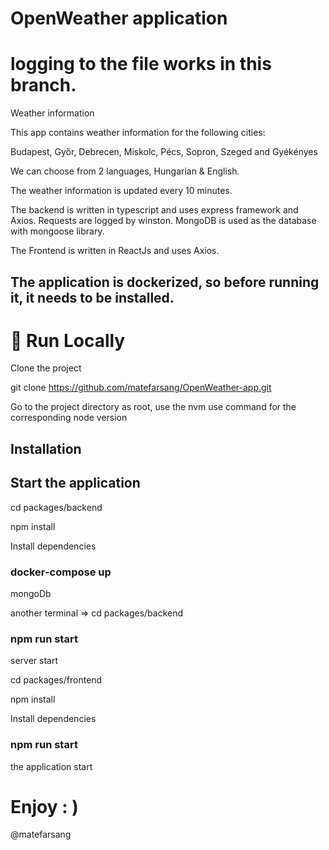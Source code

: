# OpenWeather application

# logging to the file works in this branch. 

Weather information

This app contains weather information for the following cities:

Budapest, Győr, Debrecen, Miskolc, Pécs, Sopron, Szeged and Gyékényes

We can choose from 2 languages, Hungarian & English.

The weather information is updated every 10 minutes.

The backend is written in typescript and uses express framework and Axios.
Requests are logged by winston.
MongoDB is used as the database with mongoose library.

The Frontend is written in ReactJs and uses Axios.

## The application is dockerized, so before running it, it needs to be installed.

# 🏃 Run Locally

Clone the project

git clone https://github.com/matefarsang/OpenWeather-app.git

Go to the project directory
as root, use the nvm use command for the corresponding node version

## Installation

## Start the application

cd packages/backend

npm install

Install dependencies

### docker-compose up

mongoDb

another terminal => cd packages/backend

### npm run start

server start

cd packages/frontend

npm install

Install dependencies

### npm run start

the application start


# Enjoy : )

@matefarsang
